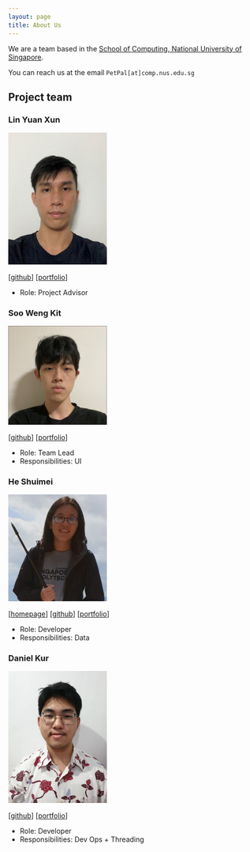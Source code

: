 ```yaml
---
layout: page
title: About Us
---
```


We are a team based in the [School of Computing, National University of Singapore](http://www.comp.nus.edu.sg).

You can reach us at the email `PetPal[at]comp.nus.edu.sg`

## Project team

### Lin Yuan Xun

<img src="images/yuanxun9834.png" width="200px">

[[github](https://github.com/YuanXun9834)]
[[portfolio](team/YuanXun9834.md)]

* Role: Project Advisor

### Soo Weng Kit

<img src="images/wengkit1.png" width="200px">

[[github](http://github.com/wengkit1)]
[[portfolio](team/wengkit1.md)]

* Role: Team Lead
* Responsibilities: UI

### He Shuimei

<img src="images/shuimeihe.png" width="200px">

[[homepage](https://shuimeihe.github.io/)]
[[github](http://github.com/shuimeihe)]
[[portfolio](team/shuimeihe.md)]

* Role: Developer
* Responsibilities: Data

### Daniel Kur

<img src="images/daniel-kur.png" width="200px">

[[github](http://github.com/daniel-kur)]
[[portfolio](team/daniel-kur.md)]

* Role: Developer
* Responsibilities: Dev Ops + Threading


